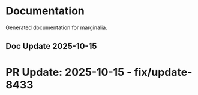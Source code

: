# Documentation

Generated documentation for marginalia.

## Doc Update 2025-10-15

# PR Update: 2025-10-15 - fix/update-8433
